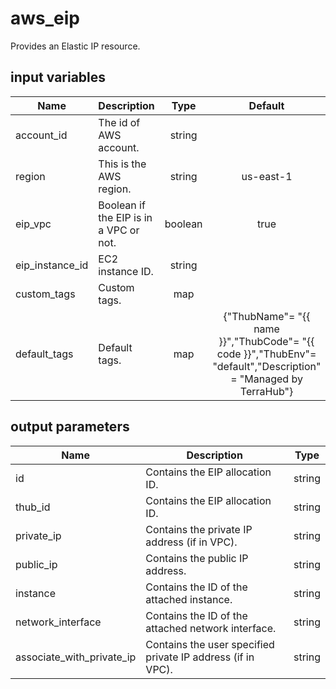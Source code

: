 # aws_eip

Provides an Elastic IP resource.

## input variables

| Name | Description | Type | Default | Required |
|------|-------------|:----:|:-----:|:-----:|
|account_id|The id of AWS account.|string||Yes|
|region|This is the AWS region.|string|us-east-1|Yes|
|eip_vpc|Boolean if the EIP is in a VPC or not.|boolean|true|no|
|eip_instance_id|EC2 instance ID.|string||Yes|
|custom_tags|Custom tags.|map||No|
|default_tags|Default tags.|map|{"ThubName"= "{{ name }}","ThubCode"= "{{ code }}","ThubEnv"= "default","Description" = "Managed by TerraHub"}|No|

## output parameters

| Name | Description | Type |
|------|-------------|:----:|
|id|Contains the EIP allocation ID.|string|
|thub_id|Contains the EIP allocation ID.|string|
|private_ip|Contains the private IP address (if in VPC).|string|
|public_ip|Contains the public IP address.|string|
|instance|Contains the ID of the attached instance.|string|
|network_interface|Contains the ID of the attached network interface.|string|
|associate_with_private_ip|Contains the user specified private IP address (if in VPC).|string|
